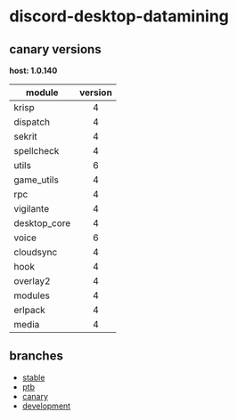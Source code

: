 # discord-desktop-datamining

## canary versions

**host: 1.0.140**

| module | version |
| ------ | :-----: |
| krisp | 4 |
| dispatch | 4 |
| sekrit | 4 |
| spellcheck | 4 |
| utils | 6 |
| game_utils | 4 |
| rpc | 4 |
| vigilante | 4 |
| desktop_core | 4 |
| voice | 6 |
| cloudsync | 4 |
| hook | 4 |
| overlay2 | 4 |
| modules | 4 |
| erlpack | 4 |
| media | 4 |

## branches

- [stable](https://github.com/OpenAsar/discord-desktop-datamining/tree/stable)
- [ptb](https://github.com/OpenAsar/discord-desktop-datamining/tree/ptb)
- [canary](https://github.com/OpenAsar/discord-desktop-datamining/tree/canary)
- [development](https://github.com/OpenAsar/discord-desktop-datamining/tree/development)